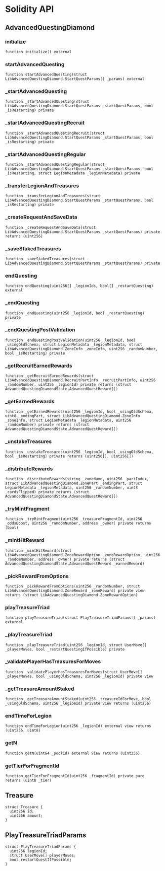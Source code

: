 # Solidity API

## AdvancedQuestingDiamond

### initialize

```solidity
function initialize() external
```

### startAdvancedQuesting

```solidity
function startAdvancedQuesting(struct LibAdvancedQuestingDiamond.StartQuestParams[] _params) external
```

### _startAdvancedQuesting

```solidity
function _startAdvancedQuesting(struct LibAdvancedQuestingDiamond.StartQuestParams _startQuestParams, bool _isRestarting) private
```

### _startAdvancedQuestingRecruit

```solidity
function _startAdvancedQuestingRecruit(struct LibAdvancedQuestingDiamond.StartQuestParams _startQuestParams, bool _isRestarting) private
```

### _startAdvancedQuestingRegular

```solidity
function _startAdvancedQuestingRegular(struct LibAdvancedQuestingDiamond.StartQuestParams _startQuestParams, bool _isRestarting, struct LegionMetadata _legionMetadata) private
```

### _transferLegionAndTreasures

```solidity
function _transferLegionAndTreasures(struct LibAdvancedQuestingDiamond.StartQuestParams _startQuestParams, bool _isRestarting) private
```

### _createRequestAndSaveData

```solidity
function _createRequestAndSaveData(struct LibAdvancedQuestingDiamond.StartQuestParams _startQuestParams) private returns (uint256)
```

### _saveStakedTreasures

```solidity
function _saveStakedTreasures(struct LibAdvancedQuestingDiamond.StartQuestParams _startQuestParams) private
```

### endQuesting

```solidity
function endQuesting(uint256[] _legionIds, bool[] _restartQuesting) external
```

### _endQuesting

```solidity
function _endQuesting(uint256 _legionId, bool _restartQuesting) private
```

### _endQuestingPostValidation

```solidity
function _endQuestingPostValidation(uint256 _legionId, bool _usingOldSchema, struct LegionMetadata _legionMetadata, struct LibAdvancedQuestingDiamond.ZoneInfo _zoneInfo, uint256 _randomNumber, bool _isRestarting) private
```

### _getRecruitEarnedRewards

```solidity
function _getRecruitEarnedRewards(struct LibAdvancedQuestingDiamond.RecruitPartInfo _recruitPartInfo, uint256 _randomNumber, uint256 _legionId) private returns (struct AdvancedQuestingDiamondState.AdvancedQuestReward[])
```

### _getEarnedRewards

```solidity
function _getEarnedRewards(uint256 _legionId, bool _usingOldSchema, uint8 _endingPart, struct LibAdvancedQuestingDiamond.ZoneInfo _zoneInfo, struct LegionMetadata _legionMetadata, uint256 _randomNumber) private returns (struct AdvancedQuestingDiamondState.AdvancedQuestReward[])
```

### _unstakeTreasures

```solidity
function _unstakeTreasures(uint256 _legionId, bool _usingOldSchema, bool _isRestarting) private returns (uint256[], uint256[])
```

### _distributeRewards

```solidity
function _distributeRewards(string _zoneName, uint256 _partIndex, struct LibAdvancedQuestingDiamond.ZonePart _endingPart, struct LegionMetadata _legionMetadata, uint256 _randomNumber, uint8 _cardsFlipped) private returns (struct AdvancedQuestingDiamondState.AdvancedQuestReward[])
```

### _tryMintFragment

```solidity
function _tryMintFragment(uint256 _treasureFragmentId, uint256 _oddsBoost, uint256 _randomNumber, address _owner) private returns (bool)
```

### _mintHitReward

```solidity
function _mintHitReward(struct LibAdvancedQuestingDiamond.ZoneRewardOption _zoneRewardOption, uint256 _randomNumber, address _owner) private returns (struct AdvancedQuestingDiamondState.AdvancedQuestReward _earnedReward)
```

### _pickRewardFromOptions

```solidity
function _pickRewardFromOptions(uint256 _randomNumber, struct LibAdvancedQuestingDiamond.ZoneReward _zoneReward) private view returns (struct LibAdvancedQuestingDiamond.ZoneRewardOption)
```

### playTreasureTriad

```solidity
function playTreasureTriad(struct PlayTreasureTriadParams[] _params) external
```

### _playTreasureTriad

```solidity
function _playTreasureTriad(uint256 _legionId, struct UserMove[] _playerMoves, bool _restartQuestingIfPossible) private
```

### _validatePlayerHasTreasuresForMoves

```solidity
function _validatePlayerHasTreasuresForMoves(struct UserMove[] _playerMoves, bool _usingOldSchema, uint256 _legionId) private view
```

### _getTreasureAmountStaked

```solidity
function _getTreasureAmountStaked(uint256 _treasureIdForMove, bool _usingOldSchema, uint256 _legionId) private view returns (uint256)
```

### endTimeForLegion

```solidity
function endTimeForLegion(uint256 _legionId) external view returns (uint256, uint8)
```

### getN

```solidity
function getN(uint64 _poolId) external view returns (uint256)
```

### getTierForFragmentId

```solidity
function getTierForFragmentId(uint256 _fragmentId) private pure returns (uint8 _tier)
```

## Treasure

```solidity
struct Treasure {
  uint256 id;
  uint256 amount;
}
```

## PlayTreasureTriadParams

```solidity
struct PlayTreasureTriadParams {
  uint256 legionId;
  struct UserMove[] playerMoves;
  bool restartQuestIfPossible;
}
```

